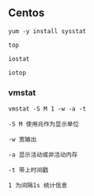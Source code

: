 ## Centos
```
yum -y install sysstat
```
```
top

iostat

iotop
```
### vmstat
```
vmstat -S M 1 -w -a -t

-S M 使用兆作为显示单位

-w 宽输出

-a 显示活动或非活动内存

-t 带上时间戳

1 为间隔1s 统计信息
```
